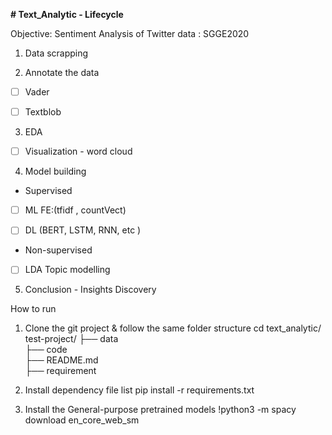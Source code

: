**# Text_Analytic - Lifecycle**

Objective: Sentiment Analysis of Twitter data : SGGE2020

1)	Data scrapping 
        
2)	Annotate the data          
* [ ] Vader
* [ ] Textblob


3)	EDA

* [ ]  Visualization - word cloud  
 
4)	Model building 

* Supervised  

* [ ]  ML FE:(tfidf , countVect)

* [ ]  DL (BERT, LSTM, RNN, etc ) 


* Non-supervised <br>
    

* [ ]   LDA Topic modelling

5) Conclusion - Insights Discovery

How to run
1) Clone the git project & follow the same folder structure
cd text_analytic/
test-project/
├── data        
├── code         
├── README.md   
├── requirement    

2) Install dependency file list
pip install -r requirements.txt

3) Install the General-purpose pretrained models 
!python3 -m spacy download en_core_web_sm
